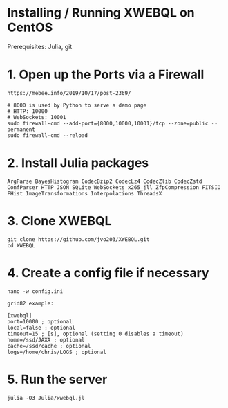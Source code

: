 # Installing / Running XWEBQL on CentOS
Prerequisites: Julia, git

# 1. Open up the Ports via a Firewall

    https://mebee.info/2019/10/17/post-2369/

    # 8000 is used by Python to serve a demo page
    # HTTP: 10000
    # WebSockets: 10001
    sudo firewall-cmd --add-port={8000,10000,10001}/tcp --zone=public --permanent
    sudo firewall-cmd --reload

# 2. Install Julia packages
    
    ArgParse BayesHistogram CodecBzip2 CodecLz4 CodecZlib CodecZstd ConfParser HTTP JSON SQLite WebSockets x265_jll ZfpCompression FITSIO FHist ImageTransformations Interpolations ThreadsX

# 3. Clone XWEBQL

    git clone https://github.com/jvo203/XWEBQL.git
    cd XWEBQL

# 4. Create a config file if necessary
    
    nano -w config.ini

    grid82 example:

    [xwebql]
    port=10000 ; optional
    local=false ; optional
    timeout=15 ; [s], optional (setting 0 disables a timeout)
    home=/ssd/JAXA ; optional
    cache=/ssd/cache ; optional
    logs=/home/chris/LOGS ; optional

# 5. Run the server
        
    julia -O3 Julia/xwebql.jl